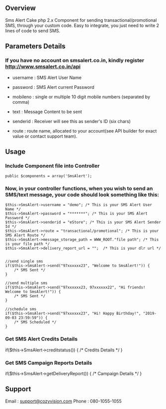 
## Overview

Sms Alert Cake php 2.x Component for sending transactional/promotional SMS, through your custom code. Easy to integrate, you just need to write 2 lines of code to send SMS.

## Parameters Details
### If you have no account on smsalert.co.in, kindly register http://www.smsalert.co.in/api

* username : SMS Alert User Name

* password : SMS Alert current Password

* mobileno : single or multiple 10 digit mobile numbers (separated by comma)

* text : Message Content to be sent

* senderid : Receiver will see this as sender's ID (six chars)

* route : route name, allocated to your account(see API builder for exact value or contact support team).


## Usage 
### Include Component file into Controller
    public $components = array('SmsAlert');
	
### Now, in your controller functions, when you wish to send an SMS/text message, your code should look something like this:
	$this->SmsAlert->username = "demo"; /* This is your SMS Alert User Name */
	$this->SmsAlert->password = "*******"; /* This is your SMS Alert Password */
	$this->SmsAlert->senderid = "eStore"; /* This is your SMS Alert Sender Id */
	$this->SmsAlert->route = "transactional/promotional"; /* This is your SMS Alert Route */
	$this->SmsAlert->message_storage_path = WWW_ROOT."file path"; /* This is your file path */
	$this->SmsAlert->delivery_report_url = "";  /* This is your dlr url */
	
	
	//send single sms
	if($this->SmsAlert->send("97xxxxxx23", "Welcome to SmsAlert!")) {
		/* SMS Sent */
	}
	
	//send multiple sms
	if($this->SmsAlert->send("97xxxxxx23, 97xxxxxx22", "Hi friends! Welcome to SmsAlert!")) {
		/* SMS Sent */
	}
	
	//schedule sms
	if($this->SmsAlert->send("97xxxxxx23", "Hi! Happy Birthday!", "2019-09-03 23:59:59")) {
		/* SMS Scheduled */
	}
	
### Get SMS Alert Credits Details
   if($this->SmsAlert->creditstatus()) {
		/* Credits Details */
	}
	
### Get SMS Campaign Reports Details
   if($this->SmsAlert->getDeliveryReport()) {
		/* Campaign Details */
	}	


## Support 
Email :  support@cozyvision.com
Phone :  080-1055-1055
